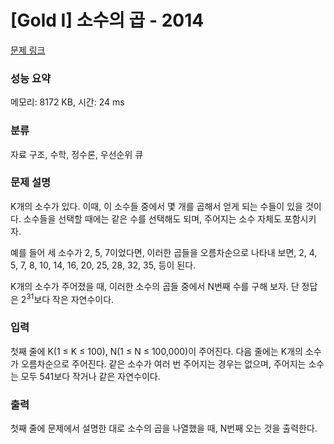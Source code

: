 # [Gold I] 소수의 곱 - 2014 

[문제 링크](https://www.acmicpc.net/problem/2014) 

### 성능 요약

메모리: 8172 KB, 시간: 24 ms

### 분류

자료 구조, 수학, 정수론, 우선순위 큐

### 문제 설명

<p>K개의 소수가 있다. 이때, 이 소수들 중에서 몇 개를 곱해서 얻게 되는 수들이 있을 것이다. 소수들을 선택할 때에는 같은 수를 선택해도 되며, 주어지는 소수 자체도 포함시키자.</p>

<p>예를 들어 세 소수가 2, 5, 7이었다면, 이러한 곱들을 오름차순으로 나타내 보면, 2, 4, 5, 7, 8, 10, 14, 16, 20, 25, 28, 32, 35, 등이 된다.</p>

<p>K개의 소수가 주어졌을 때, 이러한 소수의 곱들 중에서 N번째 수를 구해 보자. 단 정답은 2<sup>31</sup>보다 작은 자연수이다.</p>

### 입력 

 <p>첫째 줄에 K(1 ≤ K ≤ 100), N(1 ≤ N ≤ 100,000)이 주어진다. 다음 줄에는 K개의 소수가 오름차순으로 주어진다. 같은 소수가 여러 번 주어지는 경우는 없으며, 주어지는 소수는 모두 541보다 작거나 같은 자연수이다.</p>

### 출력 

 <p>첫째 줄에 문제에서 설명한 대로 소수의 곱을 나열했을 때, N번째 오는 것을 출력한다.</p>

